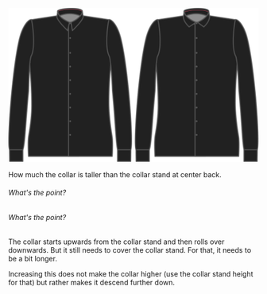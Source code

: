 ![Vuelta del cuello](collarroll.svg)

How much the collar is taller than the collar stand at center back.

<Note>

###### What's the point?

###### What's the point?

The collar starts upwards from the collar stand and then rolls over downwards. But it still needs to cover the collar stand. For that, it needs to be a bit longer.

Increasing this does not make the collar higher (use the collar stand height for that) but rather makes it descend further down.

</Note>

